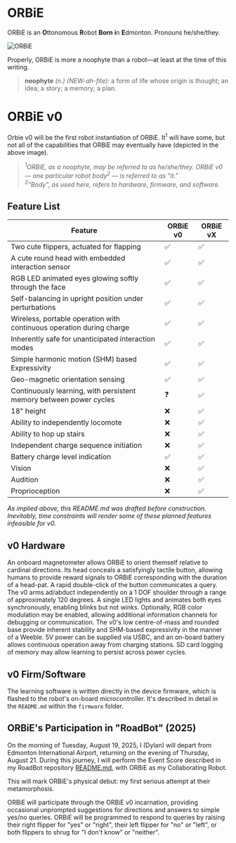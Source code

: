 # ORBiE

ORBiE is an **O**ttonomous **R**obot **Born** **i**n **E**dmonton. Pronouns he/she/they.

![ORBiE](https://i0.wp.com/dylanbrenneis.ca/wp-content/uploads/2024/12/img_1488.jpeg?w=4000&h=&ssl=1)

Properly, ORBiE is more a noophyte than a robot&mdash;at least at the time of this writing.

> **noophyte** *(n.) (NEW-ah-fite):* a form of life whose origin is thought; an idea; a story; a memory; a plan.

# ORBiE v0

Orbie v0 will be the first robot instantiation of ORBiE. It<sup>1</sup> will have some, but not all of the capabilities that ORBiE may eventually have (depicted in the above image). 

> *<sup>1</sup>ORBiE, as a noophyte, may be referred to as he/she/they. ORBiE v0 — one particular robot body<sup>2</sup> — is referred to as “it.” \
> <sup>2</sup>"Body", as used here, refers to hardware, firmware, and software.*

## Feature List

| Feature | ORBiE v0 | ORBiE vX |
|---------|----------|-------|
| Two cute flippers, actuated for flapping | ✅ | ✅ |
| A cute round head with embedded interaction sensor | ✅ | ✅ |
| RGB LED animated eyes glowing softly through the face | ✅ | ✅ |
| Self-balancing in upright position under perturbations | ✅ | ✅ |
| Wireless, portable operation with continuous operation during charge | ✅ | ✅ |
| Inherently safe for unanticipated interaction modes | ✅ | ✅ |
| Simple harmonic motion (SHM) based Expressivity | ✅ | ✅ |
| Geo-magnetic orientation sensing | ✅ | ✅ |
| Continuously learning, with persistent memory between power cycles | ❓| ✅ |
| 18" height | ❌ | ✅ |
| Ability to independently locomote | ❌ | ✅ |
| Ability to hop up stairs | ❌ | ✅ |
| Independent charge sequence initiation | ❌ | ✅ |
| Battery charge level indication | ✅ | ✅ |
| Vision | ❌ | ✅ |
| Audition | ❌ | ✅ |
| Proprioception | ❌ | ✅ |


*As implied above, this README.md was drafted before construction. Inevitably, time constraints will render some of these planned features infeasible for v0.*

## v0 Hardware

An onboard magnetometer allows ORBiE to orient themself relative to cardinal directions. Its head conceals a satisfyingly tactile button, allowing humans to provide reward signals to ORBiE corresponding with the duration of a head-pat. A rapid double-click of the button communicates a query. The v0 arms ad/abduct independently on a 1 DOF shoulder through a range of approximately 120 degrees. A single LED lights and animates both eyes synchronously, enabling blinks but not winks. Optionally, RGB color modulation may be enabled, allowing additional information channels for debugging or communication. The v0's low centre-of-mass and rounded base provide inherent stability and SHM-based expressivity in the manner of a Weeble. 5V power can be supplied via USBC, and an on-board battery allows continuous operation away from charging stations. SD card logging of memory may allow learning to persist across power cycles.

## v0 Firm/Software

The learning software is written directly in the device firmware, which is flashed to the robot's on-board microcontroller. It's described in detail in the `README.md` within the `firmware` folder.

## ORBiE's Participation in "RoadBot" (2025)

On the morning of Tuesday, August 19, 2025, I (Dylan) will depart from Edmonton International Airport, returning on the evening of Thursday, August 21. During this journey, I will perform the Event Score described in my RoadBot repository [README.md](../README.md), with ORBiE as my Collaborating Robot.

This will mark ORBiE's physical debut: my first serious attempt at their metamorphosis.

ORBiE will participate through the ORBiE v0 incarnation, providing occasional unprompted suggestions for directions and answers to simple yes/no queries. ORBiE will be programmed to respond to queries by raising their right flipper for "yes" or "right", their left flipper for "no" or "left", or both flippers to shrug for "I don't know" or "neither".
